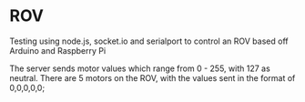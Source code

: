 # ROV
Testing using node.js, socket.io and serialport to control an ROV based off Arduino and Raspberry Pi

The server sends motor values which range from 0 - 255, with 127 as neutral. There are 5 motors on the ROV,
with the values sent in the format of 0,0,0,0,0;